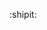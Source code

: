 
:shipit:

<!---
Nanrech/Nanrech is a ✨ special ✨ repository because its `README.md` (this file) appears on your GitHub profile.
You can click the Preview link to take a look at your changes.
--->
